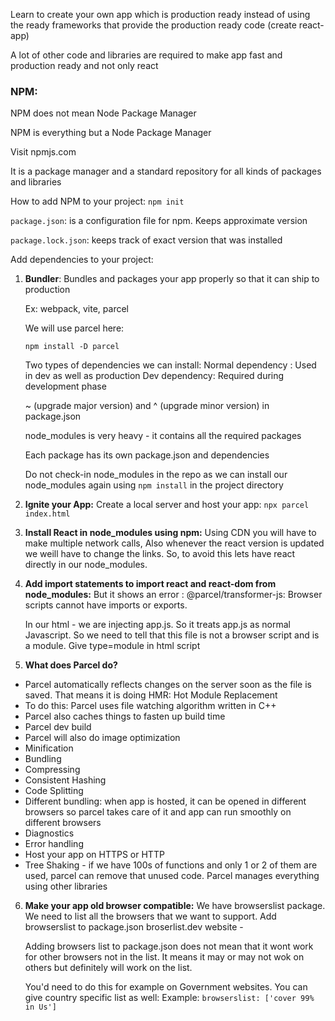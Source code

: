 Learn to create your own app which is production ready instead of using the ready frameworks that provide the production ready code (create react-app)

A lot of other code and libraries are required to make app fast and production ready and not only react

### NPM:

NPM does not mean Node Package Manager

NPM is everything but a Node Package Manager

Visit npmjs.com

It is a package manager and a standard repository for all kinds of packages and libraries

How to add NPM to your project:
`npm init`

`package.json`: is a configuration file for npm. Keeps approximate version

`package.lock.json`: keeps track of exact version that was installed

Add dependencies to your project:

1. **Bundler**: Bundles and packages your app properly so that it can ship to production

   Ex: webpack, vite, parcel

   We will use parcel here:

   `npm install -D parcel`

   Two types of dependencies we can install:
   Normal dependency : Used in dev as well as production
   Dev dependency: Required during development phase

   ~ (upgrade major version) and ^ (upgrade minor version) in package.json

   node_modules is very heavy - it contains all the required packages

   Each package has its own package.json and dependencies

   Do not check-in node_modules in the repo as we can install our node_modules again using `npm install` in the project directory

2. **Ignite your App:**
   Create a local server and host your app:
   `npx parcel index.html`

3. **Install React in node_modules using npm:**
   Using CDN you will have to make multiple network calls, Also whenever the react version is updated we weill have to change the links. So, to avoid this lets have react directly in our node_modules.

4. **Add import statements to import react and react-dom from node_modules:**
   But it shows an error : @parcel/transformer-js: Browser scripts cannot have imports or exports.

   In our html - we are injecting app.js. So it treats app.js as normal Javascript. So we need to tell that this file is not a browser script and is a module.
   Give type=module in html script

5. **What does Parcel do?**

- Parcel automatically reflects changes on the server soon as the file is saved. That means it is doing HMR: Hot Module Replacement
- To do this: Parcel uses file watching algorithm written in C++
- Parcel also caches things to fasten up build time
- Parcel dev build
- Parcel will also do image optimization
- Minification
- Bundling
- Compressing
- Consistent Hashing
- Code Splitting
- Different bundling: when app is hosted, it can be opened in different browsers so parcel takes care of it and app can run smoothly on different browsers
- Diagnostics
- Error handling
- Host your app on HTTPS or HTTP
- Tree Shaking - if we have 100s of functions and only 1 or 2 of them are used, parcel can remove that unused code.
  Parcel manages everything using other libraries

6. **Make your app old browser compatible:**
   We have browserslist package. We need to list all the browsers that we want to support. Add browserslist to package.json
   broserlist.dev website -

   Adding browsers list to package.json does not mean that it wont work for other browsers not in the list. It means it may or may not wok on others but definitely will work on the list.

   You'd need to do this for example on Government websites. You can give country specific list as well: Example: `browserslist: ['cover 99% in Us']`
